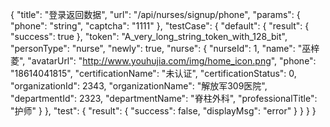 {
    "title": "登录返回数据",
    "url": "/api/nurses/signup/phone",
    "params": {
        "phone": "string",
        "captcha": "1111"
    },
    "testCase": {
        "default": {
            "result": {
                "success": true
            },
            "token": "A_very_long_string_token_with_128_bit",
            "personType": "nurse",
            "newly": true,
            "nurse": {
              "nurseId": 1,
              "name": "巫梓菱",
              "avatarUrl": "http://www.youhujia.com/img/home_icon.png",
              "phone": "18614041815",
              "certificationName": "未认证",
              "certificationStatus": 0,
              "organizationId": 2343,
              "organizationName": "解放军309医院",
              "departmentId": 2323,
              "departmentName": "脊柱外科",
              "professionalTitle": "护师"
           }
        },
        "test": {
            "result": {
                "success": false,
                "displayMsg": "error"
            }
        }
    }
}